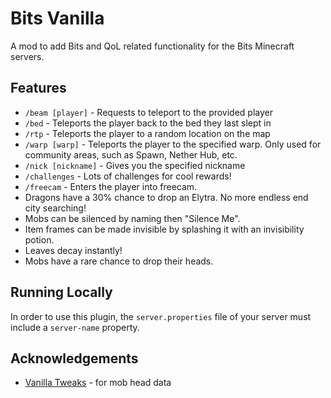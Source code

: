 
# Bits Vanilla

A mod to add Bits and QoL related functionality for the Bits Minecraft servers.




## Features

- `/beam [player]` - Requests to teleport to the provided player
- `/bed` - Teleports the player back to the bed they last slept in
- `/rtp` - Teleports the player to a random location on the map
- `/warp [warp]` - Teleports the player to the specified warp. Only used for community areas, such as Spawn, Nether Hub, etc.
- `/nick [nickname]` - Gives you the specified nickname
- `/challenges` - Lots of challenges for cool rewards!
- `/freecam` - Enters the player into freecam.
- Dragons have a 30% chance to drop an Elytra. No more endless end city searching!
- Mobs can be silenced by naming then "Silence Me".
- Item frames can be made invisible by splashing it with an invisibility potion.
- Leaves decay instantly!
- Mobs have a rare chance to drop their heads.


## Running Locally


In order to use this plugin, the `server.properties` file of your server must include a `server-name` property.

## Acknowledgements

- [Vanilla Tweaks](https://vanillatweaks.net/) - for mob head data


